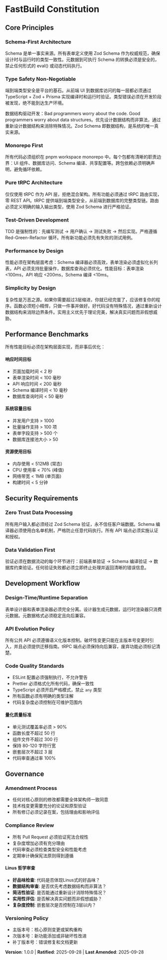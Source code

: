 <!--
Sync Impact Report:
- Version change: undefined → 1.0.0 (initial constitution)
- Modified principles: None (initial creation)
- Added sections:
  * Core Principles (5 principles)
  * Security Requirements (2 principles)
  * Development Workflow (3 principles)
  * Governance (3 sections)
- Removed sections: None
- Templates updated: ✅ .specify/templates/plan-template.md, ✅ .specify/templates/tasks-template.md
- Follow-up TODOs: None
-->

# FastBuild Constitution
<!-- FastBuild 低代码表单平台宪法 -->

## Core Principles

### Schema-First Architecture
<!-- I. Schema 驱动架构 -->
Schema 是单一事实来源。所有表单定义使用 Zod Schema 作为权威规范，确保设计时与运行时的类型一致性。元数据到可执行 Schema 的转换必须是安全的，禁止任何形式的 eval() 或动态代码执行。

### Type Safety Non-Negotiable
<!-- II. 类型安全不可妥协 -->
端到端类型安全是平台的基石。从前端 UI 到数据库访问的每一层都必须通过 TypeScript + Zod + Prisma 实现编译时和运行时验证。类型错误必须在开发阶段被发现，绝不能到达生产环境。

数据结构驱动开发：Bad programmers worry about the code. Good programmers worry about data structures。优先设计数据结构而非算法，通过重新设计数据结构来消除特殊情况。Zod Schema 即数据结构，是系统的唯一真实来源。

### Monorepo First
<!-- III. Monorepo 优先 -->
所有代码必须组织在 pnpm workspace monorepo 中。每个包都有清晰的职责边界：UI 组件、数据库访问、Schema 编译、共享配置等。跨包依赖必须明确声明，避免循环依赖。

### Pure tRPC Architecture
<!-- IV. 纯 tRPC 架构 -->
仅仅使用 tRPC 作为 API 层，拒绝混合架构。所有功能必须通过 tRPC 路由实现，零 REST API。tRPC 提供端到端类型安全，从前端到数据库的完整类型链。路由必须定义明确的输入输出类型，使用 Zod Schema 进行严格验证。

### Test-Driven Development
<!-- V. 测试驱动开发（不可妥协） -->
TDD 是强制性的：先编写测试 → 用户确认 → 测试失败 → 然后实现。严格遵循 Red-Green-Refactor 循环。所有新功能必须先有失败的测试用例。

### Performance by Design
<!-- VI. 设计时的性能考虑 -->
性能必须在架构层面考虑：Schema 编译器必须高效，表单渲染必须虚拟化长列表，API 必须支持批量操作，数据库查询必须优化。性能目标：表单渲染 <100ms，API 响应 <200ms，Schema 编译 <10ms。

### Simplicity by Design
<!-- VII. 简洁性设计 -->
复杂性是万恶之源。如果你需要超过3层缩进，你就已经完蛋了，应该修复你的程序。函数必须短小精悍，只做一件事并做好。好代码没有特殊情况，通过重新设计数据结构来消除边界条件。实用主义优先于理论完美，解决真实问题而非假想威胁。

## Performance Benchmarks
<!-- 性能基准 -->
所有性能目标必须在架构层面实现，而非事后优化：

#### 响应时间目标
- 页面加载时间 < 2 秒
- 表单渲染时间 < 100 毫秒
- API 响应时间 < 200 毫秒
- Schema 编译时间 < 10 毫秒
- 数据库查询时间 < 50 毫秒

#### 系统容量目标
- 并发用户支持 > 1000
- 批量操作支持 > 100 项
- 表单字段支持 > 500 个
- 数据库连接池大小 > 50

#### 资源使用目标
- 内存使用 < 512MB (常态)
- CPU 使用率 < 70% (峰值)
- 网络带宽 < 1MB (单页面)
- 构建时间 < 5 分钟

## Security Requirements
<!-- 安全要求 -->

### Zero Trust Data Processing
<!-- 零信任数据处理 -->
所有用户输入都必须经过 Zod Schema 验证，永不信任客户端数据。Schema 编译器必须使用白名单机制，严格防止任意代码执行。所有 API 端点必须实施认证和授权。

### Data Validation First
<!-- 数据验证优先 -->
验证必须在数据流动的每个环节进行：前端表单验证 → Schema 编译验证 → 数据库约束验证。任何验证失败都必须立即终止处理并返回清晰的错误信息。

## Development Workflow
<!-- 开发工作流 -->

### Design-Time/Runtime Separation
<!-- 设计时与运行时分离 -->
表单设计器和表单渲染器必须完全分离。设计器生成元数据，运行时渲染器只消费元数据。元数据格式必须稳定且向后兼容。

### API Evolution Policy
<!-- API 演变策略 -->
所有公共 API 必须遵循语义化版本控制。破坏性变更只能在主版本号变更时引入，并且必须提供迁移指南。tRPC 端点必须保持向后兼容，废弃功能必须标记清楚。

### Code Quality Standards
<!-- 代码质量标准 -->
- ESLint 配置必须强制执行，不允许警告
- Prettier 必须格式化所有代码，确保一致性
- TypeScript 必须开启严格模式，禁止 `any` 类型
- 所有函数必须有明确的类型注解
- 代码复杂度必须控制在可维护范围内

#### 量化质量标准
- 单元测试覆盖率必须 > 90%
- 函数长度不超过 50 行
- 组件文件不超过 300 行
- 保持 80-120 字符行宽
- 嵌套层次不超过 3 层
- 代码审查通过率 100%

## Governance
<!-- 宪法优先于所有其他实践；修订需要文档化、批准和迁移计划 -->

### Amendment Process
<!-- 修订流程 -->
- 任何对核心原则的修改都需要全体架构师一致同意
- 技术栈变更需要充分的论证和原型验证
- 所有修订必须记录在案，包括理由和影响评估

### Compliance Review
<!-- 合规性审查 -->
- 所有 Pull Request 必须验证宪法合规性
- 复杂度增加必须有充分理由
- 代码审查必须检查类型安全和性能考虑
- 定期审计确保宪法原则得到遵循

#### Linus 哲学审查
- **好品味检查**: 代码是否体现Linus式的好品味？
- **数据结构审查**: 是否优先考虑数据结构而非算法？
- **简洁性验证**: 是否能通过重新设计消除特殊情况？
- **实用性评估**: 是否解决真实问题而非假想威胁？
- **复杂度控制**: 嵌套层次是否控制在3层以内？

### Versioning Policy
<!-- 版本控制策略 -->
- 主版本号：核心原则变更或架构重构
- 次版本号：新功能添加或非破坏性改进
- 补丁版本号：错误修复和文档更新

**Version**: 1.0.0 | **Ratified**: 2025-09-28 | **Last Amended**: 2025-09-28